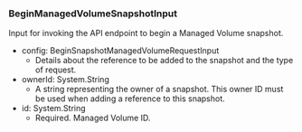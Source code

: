### BeginManagedVolumeSnapshotInput
Input for invoking the API endpoint to begin a Managed Volume snapshot.

- config: BeginSnapshotManagedVolumeRequestInput
  - Details about the reference to be added to the snapshot and the type of request.
- ownerId: System.String
  - A string representing the owner of a snapshot. This owner ID must be used when adding a reference to this snapshot.
- id: System.String
  - Required. Managed Volume ID.
